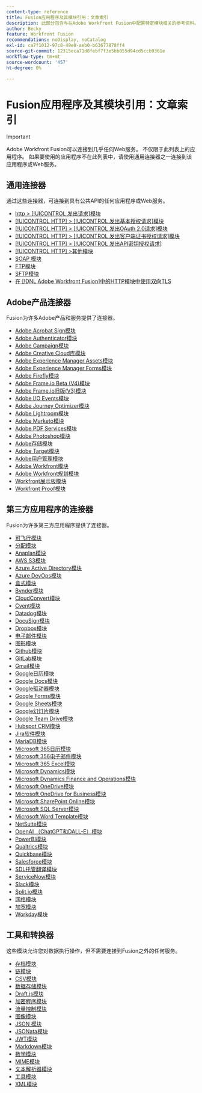 ```yaml
---
content-type: reference
title: Fusion应用程序及其模块引用：文章索引
description: 此部分包含与在Adobe Workfront Fusion中配置特定模块相关的参考资料。
author: Becky
feature: Workfront Fusion
recommendations: noDisplay, noCatalog
exl-id: ca7f1012-97c8-49e0-aeb0-b63677878ff4
source-git-commit: 12315eca71d8febf7f3e5bb055d94cd5ccb9361e
workflow-type: tm+mt
source-wordcount: '457'
ht-degree: 0%

---
```


# Fusion应用程序及其模块引用：文章索引

>[!IMPORTANT]
>
>Adobe Workfront Fusion可以连接到几乎任何Web服务。 不仅限于此列表上的应用程序。 如果要使用的应用程序不在此列表中，请使用通用连接器之一连接到该应用程序或Web服务。

## 通用连接器

通过这些连接器，可连接到具有公共API的任何应用程序或Web服务。

* [http > [!UICONTROL 发出请求]模块](/help/workfront-fusion/references/apps-and-modules/universal-connectors/http-module-make-a-request.md)
* [[!UICONTROL HTTP] > [!UICONTROL 发出基本授权请求]模块](/help/workfront-fusion/references/apps-and-modules/universal-connectors/http-module-make-a-basic-auth-request.md)
* [[!UICONTROL HTTP] > [!UICONTROL 发出OAuth 2.0请求]模块](/help/workfront-fusion/references/apps-and-modules/universal-connectors/http-module-make-an-oauth-2-request.md)
* [[!UICONTROL HTTP] > [!UICONTROL 发出客户端证书授权请求]模块](/help/workfront-fusion/references/apps-and-modules/universal-connectors/http-module-make-a-client-cert-auth-request.md)
* [[!UICONTROL HTTP] > [!UICONTROL 发出API密钥授权请求]](/help/workfront-fusion/references/apps-and-modules/universal-connectors/http-module-make-an-api-key-auth-request.md)
* [[!UICONTROL HTTP] >其他模块](/help/workfront-fusion/references/apps-and-modules/universal-connectors/http-modules.md)
* [SOAP 模块](/help/workfront-fusion/references/apps-and-modules/universal-connectors/soap-module.md)
* [FTP模块](/help/workfront-fusion/references/apps-and-modules/universal-connectors/ftp-modules.md)
* [SFTP模块](/help/workfront-fusion/references/apps-and-modules/universal-connectors/sftp.md)
* [在 [!DNL Adobe Workfront Fusion]中的HTTP模块中使用双向TLS](/help/workfront-fusion/references/apps-and-modules/universal-connectors/use-mtls-in-http-modules.md)

## Adobe产品连接器

Fusion为许多Adobe产品和服务提供了连接器。

* [Adobe Acrobat Sign模块](/help/workfront-fusion/references/apps-and-modules/adobe-connectors/adobe-sign-modules.md)
* [Adobe Authenticator模块](/help/workfront-fusion/references/apps-and-modules/adobe-connectors/adobe-authenticator-modules.md)
* [Adobe Campaign模块](/help/workfront-fusion/references/apps-and-modules/adobe-connectors/adobe-campaign-classic-connector.md)
* [Adobe Creative Cloud库模块](/help/workfront-fusion/references/apps-and-modules/adobe-connectors/creative-cloud-libraries-modules.md)
* [Adobe Experience Manager Assets模块](/help/workfront-fusion/references/apps-and-modules/adobe-connectors/aem-assets-modules.md)
* [Adobe Experience Manager Forms模块](/help/workfront-fusion/references/apps-and-modules/adobe-connectors/aem-forms-modules.md)
* [Adobe Firefly模块](/help/workfront-fusion/references/apps-and-modules/adobe-connectors/adobe-firefly-modules.md)
* [Adobe Frame.io Beta (V4)模块](/help/workfront-fusion/references/apps-and-modules/adobe-connectors/frame-io-modules.md)
* [Adobe Frame.io旧版(V3)模块](/help/workfront-fusion/references/apps-and-modules/adobe-connectors/frame-io-modules.md)
* [Adobe I/O Events模块](/help/workfront-fusion/references/apps-and-modules/adobe-connectors/adobe-io-events-modules.md)
* [Adobe Journey Optimizer模块](/help/workfront-fusion/references/apps-and-modules/adobe-connectors/adobe-journey-optimizer-modules.md)
* [Adobe Lightroom模块](/help/workfront-fusion/references/apps-and-modules/adobe-connectors/adobe-lightroom-modules.md)
* [Adobe Marketo模块](/help/workfront-fusion/references/apps-and-modules/adobe-connectors/adobe-marketo-modules.md)
* [Adobe PDF Services模块](/help/workfront-fusion/references/apps-and-modules/adobe-connectors/pdf-modules.md)
* [Adobe Photoshop模块](/help/workfront-fusion/references/apps-and-modules/adobe-connectors/adobe-photoshop-modules.md)
* [Adobe存储模块](/help/workfront-fusion/references/apps-and-modules/adobe-connectors/adobe-storage-modules.md)
* [Adobe Target模块](/help/workfront-fusion/references/apps-and-modules/adobe-connectors/adobe-target-modules.md)
* [Adobe用户管理模块](/help/workfront-fusion/references/apps-and-modules/adobe-connectors/adobe-user-management-modules.md)
* [Adobe Workfront模块](/help/workfront-fusion/references/apps-and-modules/adobe-connectors/workfront-modules.md)
* [Adobe Workfront规划模块](/help/workfront-fusion/references/apps-and-modules/adobe-connectors/workfront-planning-modules.md)
* [Workfront展示板模块](/help/workfront-fusion/references/apps-and-modules/adobe-connectors/workfront-boards-modules.md)
* [Workfront Proof模块](/help/workfront-fusion/references/apps-and-modules/adobe-connectors/workfront-proof-modules.md)

## 第三方应用程序的连接器

Fusion为许多第三方应用程序提供了连接器。

* [可飞行模块](/help/workfront-fusion/references/apps-and-modules/third-party-connectors/airtable-modules.md)
* [分配模块](/help/workfront-fusion/references/apps-and-modules/third-party-connectors/allocadia-modules.md)
* [Anaplan模块](/help/workfront-fusion/references/apps-and-modules/third-party-connectors/anaplan-modules.md)
* [AWS S3模块](/help/workfront-fusion/references/apps-and-modules/third-party-connectors/aws-s3-modules.md)
* [Azure Active Directory模块](/help/workfront-fusion/references/apps-and-modules/third-party-connectors/azure-ad-modules.md)
* [Azure DevOps模块](/help/workfront-fusion/references/apps-and-modules/third-party-connectors/azure-dev-ops.md)
* [盒式模块](/help/workfront-fusion/references/apps-and-modules/third-party-connectors/box-modules.md)
* [Bynder模块](/help/workfront-fusion/references/apps-and-modules/third-party-connectors/bynder-modules.md)
* [CloudConvert模块](/help/workfront-fusion/references/apps-and-modules/third-party-connectors/cloud-convert-modules.md)
* [Cvent模块](/help/workfront-fusion/references/apps-and-modules/third-party-connectors/cvent-modules.md)
* [Datadog模块](/help/workfront-fusion/references/apps-and-modules/third-party-connectors/datadog-modules.md)
* [DocuSign模块](/help/workfront-fusion/references/apps-and-modules/third-party-connectors/docusign-modules.md)
* [Dropbox模块](/help/workfront-fusion/references/apps-and-modules/third-party-connectors/dropbox-modules.md)
* [电子邮件模块](/help/workfront-fusion/references/apps-and-modules/third-party-connectors/email-modules.md)
* [图形模块](/help/workfront-fusion/references/apps-and-modules/third-party-connectors/figma-modules.md)
* [Github模块](/help/workfront-fusion/references/apps-and-modules/third-party-connectors/github.md)
* [GitLab模块](/help/workfront-fusion/references/apps-and-modules/third-party-connectors/gitlab-modules.md)
* [Gmail模块](/help/workfront-fusion/references/apps-and-modules/third-party-connectors/gmail-modules.md)
* [Google日历模块](/help/workfront-fusion/references/apps-and-modules/third-party-connectors/google-calendar-modules.md)
* [Google Docs模块](/help/workfront-fusion/references/apps-and-modules/third-party-connectors/google-docs-modules.md)
* [Google驱动器模块](/help/workfront-fusion/references/apps-and-modules/third-party-connectors/google-drive-modules.md)
* [Google Forms模块](/help/workfront-fusion/references/apps-and-modules/third-party-connectors/google-forms-modules.md)
* [Google Sheets模块](/help/workfront-fusion/references/apps-and-modules/third-party-connectors/google-sheets-modules.md)
* [Google幻灯片模块](/help/workfront-fusion/references/apps-and-modules/third-party-connectors/google-slides-modules.md)
* [Google Team Drive模块](/help/workfront-fusion/references/apps-and-modules/third-party-connectors/google-team-drive-modules.md)
* [Hubspot CRM模块](/help/workfront-fusion/references/apps-and-modules/third-party-connectors/hubspot-crm-modules.md)
* [Jira软件模块](/help/workfront-fusion/references/apps-and-modules/third-party-connectors/jira-software-modules.md)
* [MariaDB模块](/help/workfront-fusion/references/apps-and-modules/third-party-connectors/mariadb-modules.md)
* [Microsoft 365日历模块](/help/workfront-fusion/references/apps-and-modules/third-party-connectors/microsoft-365-calendar-modules.md)
* [Microsoft 356电子邮件模块](/help/workfront-fusion/references/apps-and-modules/third-party-connectors/microsoft-365-email-modules.md)
* [Microsoft 365 Excel模块](/help/workfront-fusion/references/apps-and-modules/third-party-connectors/microsoft-365-excel-modules.md)
* [Microsoft Dynamics模块](/help/workfront-fusion/references/apps-and-modules/third-party-connectors/microsoft-dynamics-365-modules.md)
* [Microsoft Dynamics Finance and Operations模块](/help/workfront-fusion/references/apps-and-modules/third-party-connectors/dynamics-finance-operations-modules.md)
* [Microsoft OneDrive模块](/help/workfront-fusion/references/apps-and-modules/third-party-connectors/microsoft-onedrive-modules.md)
* [Microsoft OneDrive for Business模块](/help/workfront-fusion/references/apps-and-modules/third-party-connectors/microsoft-onedrive-for-business-modules.md)
* [Microsoft SharePoint Online模块](/help/workfront-fusion/references/apps-and-modules/third-party-connectors/sharepoint-modules.md)
* [Microsoft SQL Server模块](/help/workfront-fusion/references/apps-and-modules/third-party-connectors/microsoft-sql-server-modules.md)
* [Microsoft Word Template模块](/help/workfront-fusion/references/apps-and-modules/third-party-connectors/microsoft-word-templates-modules.md)
* [NetSuite模块](/help/workfront-fusion/references/apps-and-modules/third-party-connectors/netsuite.md)
* [OpenAI （ChatGPT和DALL-E）模块](/help/workfront-fusion/references/apps-and-modules/third-party-connectors/openai-chatgpt-modules.md)
* [PowerBI模块](/help/workfront-fusion/references/apps-and-modules/third-party-connectors/powerbi-modules.md)
* [Qualtrics模块](/help/workfront-fusion/references/apps-and-modules/third-party-connectors/qualtrics-modules.md)
* [Quickbase模块](/help/workfront-fusion/references/apps-and-modules/third-party-connectors/quickbase-modules.md)
* [Salesforce模块](/help/workfront-fusion/references/apps-and-modules/third-party-connectors/salesforce-modules.md)
* [SDL托管翻译模块](/help/workfront-fusion/references/apps-and-modules/third-party-connectors/sdl-managed-translation-modules.md)
* [ServiceNow模块](/help/workfront-fusion/references/apps-and-modules/third-party-connectors/servicenow-modules.md)
* [Slack模块](/help/workfront-fusion/references/apps-and-modules/third-party-connectors/slack-modules.md)
* [Split.io模块](/help/workfront-fusion/references/apps-and-modules/third-party-connectors/split-io-modules.md)
* [网格模块](/help/workfront-fusion/references/apps-and-modules/third-party-connectors/trello-modules.md)
* [加宽模块](/help/workfront-fusion/references/apps-and-modules/third-party-connectors/widen-modules.md)
* [Workday模块](/help/workfront-fusion/references/apps-and-modules/third-party-connectors/workday-modules.md)


## 工具和转换器

这些模块允许您对数据执行操作，但不需要连接到Fusion之外的任何服务。

* [存档模块](/help/workfront-fusion/references/apps-and-modules/tools-and-transformers/archive-modules.md)
* [链模块](/help/workfront-fusion/references/apps-and-modules/tools-and-transformers/chain-modules.md)
* [CSV模块](/help/workfront-fusion/references/apps-and-modules/tools-and-transformers/csv.md)
* [数据存储模块](/help/workfront-fusion/references/apps-and-modules/tools-and-transformers/data-store-modules.md)
* [Draft.js模块](/help/workfront-fusion/references/apps-and-modules/tools-and-transformers/draft-js-modules.md)
* [加密程序模块](/help/workfront-fusion/references/apps-and-modules/tools-and-transformers/encryptor-modules.md)
* [流量控制模块](/help/workfront-fusion/references/apps-and-modules/tools-and-transformers/flow-control.md)
* [图像模块](/help/workfront-fusion/references/apps-and-modules/tools-and-transformers/image-module.md)
* [JSON 模块](/help/workfront-fusion/references/apps-and-modules/tools-and-transformers/json-modules.md)
* [JSONata模块](/help/workfront-fusion/references/apps-and-modules/tools-and-transformers/jsonata-module.md)
* [JWT模块](/help/workfront-fusion/references/apps-and-modules/tools-and-transformers/jwt-modules.md)
* [Markdown模块](/help/workfront-fusion/references/apps-and-modules/tools-and-transformers/markdown-modules.md)
* [数学模块](/help/workfront-fusion/references/apps-and-modules/tools-and-transformers/math-module.md)
* [MIME模块](/help/workfront-fusion/references/apps-and-modules/tools-and-transformers/mime.md)
* [文本解析器模块](/help/workfront-fusion/references/apps-and-modules/tools-and-transformers/text-parser.md)
* [工具模块](/help/workfront-fusion/references/apps-and-modules/tools-and-transformers/tools-modules.md)
* [XML模块](/help/workfront-fusion/references/apps-and-modules/tools-and-transformers/xml-modules.md)
